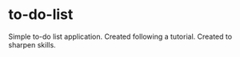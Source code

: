 # to-do-list
Simple to-do list application. Created following a tutorial. Created to sharpen skills.
